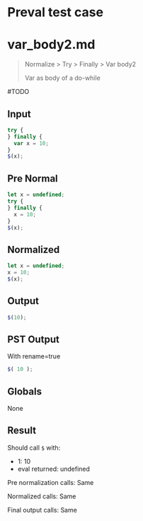 # Preval test case

# var_body2.md

> Normalize > Try > Finally > Var body2
>
> Var as body of a do-while

#TODO

## Input

`````js filename=intro
try {
} finally {
  var x = 10;
}
$(x);
`````

## Pre Normal

`````js filename=intro
let x = undefined;
try {
} finally {
  x = 10;
}
$(x);
`````

## Normalized

`````js filename=intro
let x = undefined;
x = 10;
$(x);
`````

## Output

`````js filename=intro
$(10);
`````

## PST Output

With rename=true

`````js filename=intro
$( 10 );
`````

## Globals

None

## Result

Should call `$` with:
 - 1: 10
 - eval returned: undefined

Pre normalization calls: Same

Normalized calls: Same

Final output calls: Same
